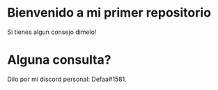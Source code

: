 # Bienvenido a mi primer repositorio

Si tienes algun consejo dimelo!

# Alguna consulta?
Dilo por mi discord personal: Defaa#1581.
